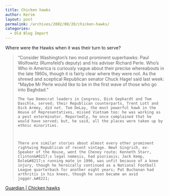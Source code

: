```yaml
---
title: Chicken hawks
author: Kerim
layout: post
permalink: /archives/2002/08/20/chicken-hawks/
categories:
  - Old Blog Import
---
```

Where were the Hawks when it was their turn to serve?


>   &#8220;Consider Washington&#8217;s two most prominent superhawks: Paul Wolfowitz (Rumsfeld&#8217;s deputy) and his adviser Richard Perle. Who&#8217;s Who in America is curiously vague about their precise whereabouts in the late 1960s, though it is fairly clear where they were not. As the shrewd and sceptical Republican senator Chuck Hagel said last week: &#8220;Maybe Mr Perle would like to be in the first wave of those who go into Baghdad.&#8221; 
>   
>   
>     The two Democrat leaders in Congress, Dick Gephardt and Tom Daschle, served; their Republican counterparts, Trent Lott and Dick Armey, did not. Tom DeLay, the most powerful hawk in the House of Representatives, missed Vietnam too: he was working as a pest exterminator. Reportedly, he once complained that he would have served; but, he said, all the places were taken up by ethnic minorities.
>   
>   
>   
>     There are similar stories about almost every other prominent rightwing Republican of recent vintage. Newt Gingrich, ex-Speaker of the House, went the Cheney route; Kenneth Starr, Clinton&#8217;s legal nemesis, had psoriasis; Jack Kemp, Dole&#8217;s running mate in 1996, was unfit because of a knee injury, though he heroically continued as a National Football League quarterback for another eight years; Pat Buchanan had arthritis in his knees, though he soon became an avid jogger.&#8221;
>   


<a href="http://www.guardian.co.uk/Print/0,3858,4484910,00.html" onclick="_gaq.push(['_trackEvent', 'outbound-article', 'http://www.guardian.co.uk/Print/0,3858,4484910,00.html', 'Guardian | Chicken hawks']);" >Guardian | Chicken hawks</a>

